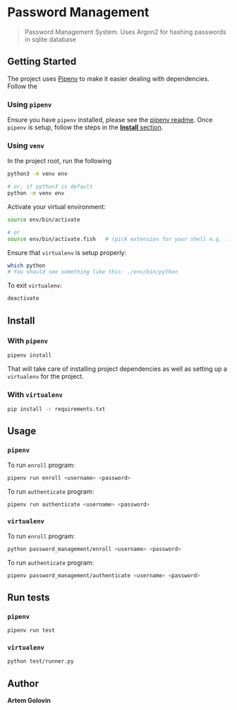 # Password Management

> Password Management System. Uses Argon2 for hashing passwords in sqlite database

## Getting Started

The project uses [Pipenv](https://github.com/pypa/pipenv) to make it easier dealing with dependencies. Follow the 

### Using `pipenv`

Ensure you have `pipenv` installed, please see the [pipenv readme](https://github.com/pypa/pipenv/#installation). Once `pipenv` is setup, follow the steps in the [**Install** section](#Install).

### Using `venv`

In the project root, run the following

```sh
python3 -m venv env

# or, if python3 is default
python -m venv env
```

Activate your virtual environment:

```sh
source env/bin/activate

# or
source env/bin/activate.fish   # (pick extension for your shell e.g. .fish, .csh)
```

Ensure that `virtualenv` is setup properly:

```sh
which python
# You should see something like this: ./env/bin/python
```

To exit `virtualenv`:

```sh
deactivate
```

## Install

### With `pipenv`

```sh
pipenv install
```

That will take care of installing project dependencies as well as setting up a `virtualenv` for the project.

### With `virtualenv`

```sh
pip install -r requirements.txt
```

## Usage

### `pipenv`

To run `enroll` program:

```sh
pipenv run enroll <username> <password>
```

To run `authenticate` program:

```sh
pipenv run authenticate <username> <password>
```

### `virtualenv`

To run `enroll` program:

```sh
python password_management/enroll <username> <password>
```

To run `authenticate` program:

```sh
pipenv password_management/authenticate <username> <password>
```

## Run tests

### `pipenv`

```sh
pipenv run test
```

### `virtualenv`

```sh
python test/runner.py
```

## Author

**Artem Golovin**
